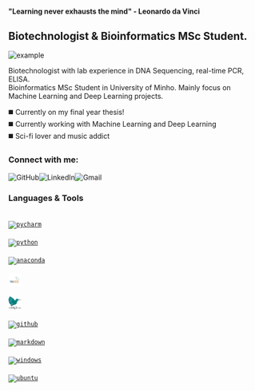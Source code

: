 #### "Learning never exhausts the mind" - Leonardo da Vinci

## Biotechnologist & Bioinformatics MSc Student.

<img src="https://user-images.githubusercontent.com/66804728/105890641-89ed4d00-6007-11eb-8036-4cbbf8eacb4c.png" alt="example">

Biotechnologist with lab experience in DNA Sequencing, real-time PCR, ELISA.  
Bioinformatics MSc Student in University of Minho. 
Mainly focus on Machine Learning and Deep Learning projects.

:black_medium_square: Currently on my final year thesis!  
:black_medium_square: Currently working with Machine Learning and Deep Learning  
:black_medium_square: Sci-fi lover and music addict  

### Connect with me:

[<img align="left" alt="GitHub" height="22px" src="https://cdn.jsdelivr.net/npm/simple-icons@3.13.0/icons/github.svg" />][github]
[<img align="left" alt="LinkedIn" height="22px" src="https://cdn.jsdelivr.net/npm/simple-icons@v3/icons/linkedin.svg" />][linkedin]
[<img align="left" alt="Gmail" height="22px" src="https://cdn.jsdelivr.net/npm/simple-icons@v3/icons/gmail.svg" />][gmail]  

<br/>

### Languages & Tools

[<code>
<img alt="pycharm" width="26px" src="https://img.icons8.com/color/240/000000/pycharm.png" />
</code>](https://www.jetbrains.com/pycharm/)
[<code>
<img alt="python" width="26px" src="https://img.icons8.com/color/240/000000/python.png">
</code>](https://www.python.org/)
[<code>
<img alt="anaconda" width="26px" src="https://www.psych.mcgill.ca/labs/mogillab/anaconda2/pkgs/anaconda-navigator-1.4.3-py27_0/lib/python2.7/site-packages/anaconda_navigator/static/images/anaconda-icon-1024x1024.png">
</code>](https://www.anaconda.com/)
[<code>
<img alt="MySQL" width="26px" src="https://raw.githubusercontent.com/github/explore/80688e429a7d4ef2fca1e82350fe8e3517d3494d/topics/mysql/mysql.png">
</code>](https://dev.mysql.com/)
[<code>
<img alt="latex" width="26px" src="https://raw.githubusercontent.com/github/explore/80688e429a7d4ef2fca1e82350fe8e3517d3494d/topics/latex/latex.png">
</code>](https://www.latex-project.org/)
[<code>
<img alt="github" width="26px" src="https://img.icons8.com/ios-glyphs/240/000000/github.png">
</code>](https://github.com/)
[<code>
<img alt="markdown" width="26px" src="https://img.icons8.com/ios-filled/100/000000/markdown.png">
</code>](https://www.markdownguide.org/)
[<code>
<img alt="windows" width="26px" src="https://img.icons8.com/color/240/000000/windows-10.png">
</code>](https://www.microsoft.com/en-us/windows)
[<code>
<img alt="ubuntu" width="26px" src="https://img.icons8.com/color/96/000000/ubuntu--v1.png">
</code>](https://ubuntu.com/)




[linkedin]: https://www.linkedin.com/in/jos%C3%A9-gra%C3%A7a-duarte-400270134
[github]: https://github.com/josegduarte
[gmail]: mailto:joseduartead@gmail.com
